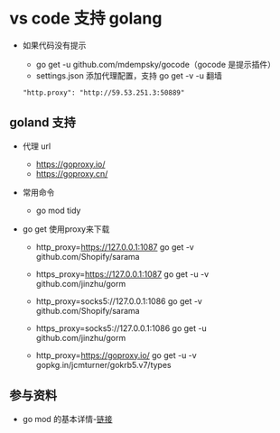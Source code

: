 # vs code 支持 golang

- 如果代码没有提示

  - go get -u github.com/mdempsky/gocode（gocode 是提示插件）
  - settings.json 添加代理配置，支持 go get -v -u 翻墙

  ```proxy
  "http.proxy": "http://59.53.251.3:50889"
  ```

## goland 支持

- 代理 url

  - https://goproxy.io/
  - https://goproxy.cn/

- 常用命令

  - go mod tidy

- go get 使用proxy来下载

  - http_proxy=https://127.0.0.1:1087 go get -v github.com/Shopify/sarama
  - https_proxy=https://127.0.0.1:1087 go get -u -v github.com/jinzhu/gorm

  - http_proxy=socks5://127.0.0.1:1086 go get -v github.com/Shopify/sarama
  - https_proxy=socks5://127.0.0.1:1086 go get -u github.com/jinzhu/gorm

  - http_proxy=https://goproxy.io/ go get -u -v gopkg.in/jcmturner/gokrb5.v7/types

## 参与资料

- go mod 的基本详情-[链接](https://segmentfault.com/a/1190000016146377)
